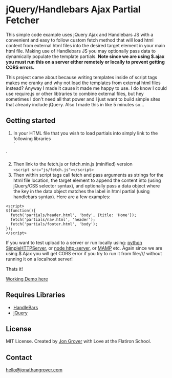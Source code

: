 # jQuery/Handlebars Ajax Partial Fetcher

This simple code example uses jQuery Ajax and Handlebars JS with a convenient and easy to follow custom fetch method that will load html content from external html files into the desired target element in your main html file. Making use of Handlebars JS you may optionally pass data to dynamically populate the template partials. **Note since we are using $.ajax you must run this on a server either remotely or locally to prevent getting CORS errors.**

This project came about because writing templates inside of script tags makes me cranky and why not load the templates from external html files instead? Anyway I made it cause it made me happy to use. I do know I could use require.js or other libtraries to combine external files, but hey sometimes I don't need all that power and I just want to build simple sites that already include jQuery. Also I made this in like 5 minutes so...

## Getting started

1. In your HTML file that you wish to load partials into simply link to the following libraries  
`<script src="https://code.jquery.com/jquery-1.11.3.min.js"></script>
<script src="https://cdnjs.cloudflare.com/ajax/libs/handlebars.js/4.0.2/handlebars.min.js"></script>`
2. Then link to the fetch.js or fetch.min.js (minified) version  
`<script src="js/fetch.js"></script>`
3. Then within script tags call fetch and pass arguments as strings for the html file location, the target element to append the content into (using jQuery/CSS selector syntax), and optionally pass a data object where the key in the data object matches the label in html partial (using handlebars syntax). Here are a few examples:  
```
<script>
$(function(){
  fetch('partials/header.html', 'body', {title: 'Home'});
  fetch('partials/nav.html', 'header');
  fetch('partials/footer.html', 'body');
});
</script>
```

If you want to test upload to a server or run locally using: [python SimpleHTTPServer](http://www.pythonforbeginners.com/modules-in-python/how-to-use-simplehttpserver/), or [node http-server](https://www.npmjs.com/package/http-server), or [MAMP](https://www.mamp.info/en/) etc. Again since we are using $.Ajax you will get CORS error if you try to run it from file:/// without running it on a localhost server!

Thats it!

[Working Demo here](http://jongrover.github.io/jquery-handlebars-partial-fetcher/)

## Requires Libraries

- [HandleBars](http://handlebarsjs.com/)
- [jQuery](http://jquery.com/)

## License

MIT License. Created by [Jon Grover](github.com/jongrover) with Love at the Flatiron School.

## Contact

hello@jonathangrover.com